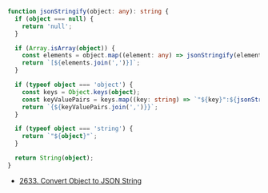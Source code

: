```ts
function jsonStringify(object: any): string {
  if (object === null) {
    return 'null';
  }

  if (Array.isArray(object)) {
    const elements = object.map((element: any) => jsonStringify(element));
    return `[${elements.join(',')}]`;
  }

  if (typeof object === 'object') {
    const keys = Object.keys(object);
    const keyValuePairs = keys.map((key: string) => `"${key}":${jsonStringify(object[key])}`);
    return `{${keyValuePairs.join(',')}}`;
  }

  if (typeof object === 'string') {
    return `"${object}"`;
  }

  return String(object);
}
```

* [2633. Convert Object to JSON String](https://leetcode.com/problems/convert-object-to-json-string/description/)